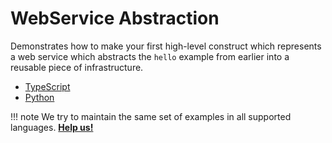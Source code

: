 # WebService Abstraction

Demonstrates how to make your first high-level construct which represents a web service which abstracts the `hello` example from earlier into a reusable piece of infrastructure.

- [TypeScript](https://github.com/awslabs/CDK8s/tree/master/examples/typescript/web-service)
- [Python](https://github.com/awslabs/CDK8s/tree/master/examples/python/web-service)

!!! note
    We try to maintain the same set of examples in all supported languages.
    **[Help us!](../project/CONTRIBUTING.md)**
